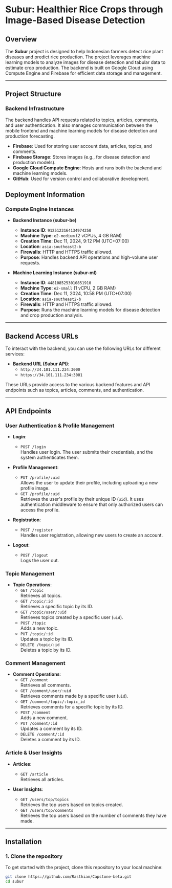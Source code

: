 # Subur: Healthier Rice Crops through Image-Based Disease Detection

## Overview

The **Subur** project is designed to help Indonesian farmers detect rice plant diseases and predict rice production. The project leverages machine learning models to analyze images for disease detection and tabular data to estimate crop production. The backend is built on Google Cloud using Compute Engine and Firebase for efficient data storage and management.

---

## Project Structure

### **Backend Infrastructure**

The backend handles API requests related to topics, articles, comments, and user authentication. It also manages communication between the mobile frontend and machine learning models for disease detection and production forecasting.

- **Firebase**: Used for storing user account data, articles, topics, and comments.
- **Firebase Storage**: Stores images (e.g., for disease detection and production models).
- **Google Cloud Compute Engine**: Hosts and runs both the backend and machine learning models.
- **GitHub**: Used for version control and collaborative development.

## Deployment Information

### **Compute Engine Instances**

- **Backend Instance (subur-be)**  
  - **Instance ID**: `9125123164134974250`  
  - **Machine Type**: `e2-medium` (2 vCPUs, 4 GB RAM)  
  - **Creation Time**: Dec 11, 2024, 9:12 PM (UTC+07:00)  
  - **Location**: `asia-southeast2-b`  
  - **Firewalls**: HTTP and HTTPS traffic allowed.  
  - **Purpose**: Handles backend API operations and high-volume user requests.

- **Machine Learning Instance (subur-ml)**  
  - **Instance ID**: `4481085253010851910`  
  - **Machine Type**: `e2-small` (1 vCPU, 2 GB RAM)  
  - **Creation Time**: Dec 11, 2024, 10:58 PM (UTC+07:00)  
  - **Location**: `asia-southeast2-b`  
  - **Firewalls**: HTTP and HTTPS traffic allowed.  
  - **Purpose**: Runs the machine learning models for disease detection and crop production analysis.

---
## Backend Access URLs

To interact with the backend, you can use the following URLs for different services:

- **Backend URL (Subur API)**:  
  - `http://34.101.111.234:3000`  
  - `https://34.101.111.234:3001`

These URLs provide access to the various backend features and API endpoints such as topics, articles, comments, and authentication.

---
## API Endpoints

### **User Authentication & Profile Management**

- **Login**:  
  - `POST /login`  
    Handles user login. The user submits their credentials, and the system authenticates them.

- **Profile Management**:  
  - `PUT /profile/:uid`  
    Allows the user to update their profile, including uploading a new profile image.  
  - `GET /profile/:uid`  
    Retrieves the user's profile by their unique ID (`uid`). It uses authentication middleware to ensure that only authorized users can access the profile.

- **Registration**:  
  - `POST /register`  
    Handles user registration, allowing new users to create an account.

- **Logout**:  
  - `POST /logout`  
    Logs the user out.

### **Topic Management**

- **Topic Operations**:
  - `GET /topic`  
    Retrieves all topics.
  - `GET /topic/:id`  
    Retrieves a specific topic by its ID.
  - `GET /topic/user/:uid`  
    Retrieves topics created by a specific user (`uid`).
  - `POST /topic`  
    Adds a new topic.
  - `PUT /topic/:id`  
    Updates a topic by its ID.
  - `DELETE /topic/:id`  
    Deletes a topic by its ID.

### **Comment Management**

- **Comment Operations**:
  - `GET /comment`  
    Retrieves all comments.
  - `GET /comment/user/:uid`  
    Retrieves comments made by a specific user (`uid`).
  - `GET /comment/topic/:topic_id`  
    Retrieves comments for a specific topic by its ID.
  - `POST /comment`  
    Adds a new comment.
  - `PUT /comment/:id`  
    Updates a comment by its ID.
  - `DELETE /comment/:id`  
    Deletes a comment by its ID.

### **Article & User Insights**

- **Articles**:
  - `GET /article`  
    Retrieves all articles.

- **User Insights**:
  - `GET /users/top/topics`  
    Retrieves the top users based on topics created.
  - `GET /users/top/comments`  
    Retrieves the top users based on the number of comments they have made.

---

## Installation

### **1. Clone the repository**

To get started with the project, clone this repository to your local machine:

```bash
git clone https://github.com/Rasthian/Capstone-beta.git
cd subur
